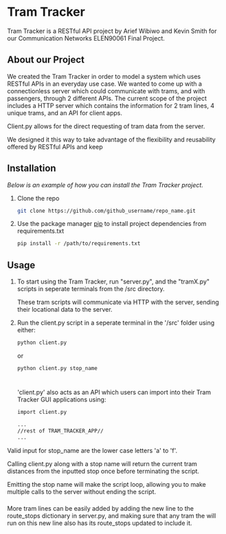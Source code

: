 # Tram Tracker
Tram Tracker is a RESTful API project by Arief Wibiwo and Kevin Smith for our
Communication Networks ELEN90061 Final Project.

## About our Project
We created the Tram Tracker in order to model a system which uses RESTful APIs in an everyday use case.
We wanted to come up with a connectionless server which could communicate with trams, and with 
passengers, through 2 different APIs.
The current scope of the project includes a HTTP server which contains the information for 2 tram lines,
4 unique trams, and an API for client apps.

Client.py allows for the direct requesting of tram data from the server.


We designed it this way to take advantage of the flexibility and reusability offered by RESTful APIs and keep 


## Installation

_Below is an example of how you can install the Tram Tracker project._

1. Clone the repo
   ```sh
   git clone https://github.com/github_username/repo_name.git
   ```
2. Use the package manager [pip](https://pip.pypa.io/en/stable/) to install project dependencies from requirements.txt
   ```bash
   pip install -r /path/to/requirements.txt
   ```

## Usage

1. To start using the Tram Tracker, run "server.py", and the "tramX.py" scripts in seperate terminals from the /src
   directory.

   These tram scripts will communicate via HTTP with the server, sending their locational data to the server.


2. Run the client.py script in a seperate terminal in the '/src' folder using either:
   ```bash
   python client.py
   ```
   or
   ```bash
   python client.py stop_name
   ```
   #
   'client.py' also acts as an API which users can import into their Tram Tracker GUI applications using:
   ```bash
   import client.py
   
   ...
   //rest of TRAM_TRACKER_APP//
   ...
   ```


Valid input for stop_name are the lower case letters 'a' to 'f'.
   

   Calling client.py along with a stop name will return the current tram distances from the inputted stop once 
   before terminating the script.

   Emitting the stop name will make the script loop, allowing you to make multiple calls to the server without ending
   the script.
   
###
More tram lines can be easily added by adding the new line to the route_stops dictionary in server.py,
and making sure that any tram the will run on this new line also has its route_stops updated to include it.

